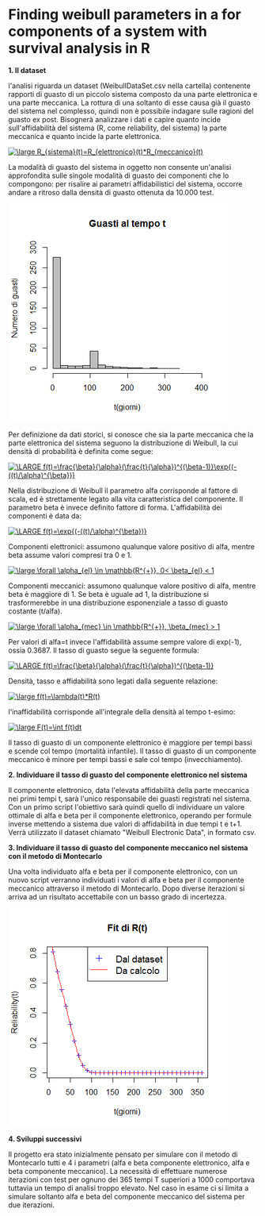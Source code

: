 # Finding weibull parameters in a for components of a system with survival analysis in R

**1. Il dataset**

l'analisi riguarda un dataset (WeibullDataSet.csv nella cartella) contenente rapporti di guasto di un piccolo sistema composto da una parte elettronica e una parte meccanica. La rottura di una soltanto di esse causa già il guasto del sistema nel complesso, quindi non è possibile indagare sulle ragioni del guasto ex post. Bisognerà analizzare i dati e capire quanto incide sull'affidabilità del sistema (R, come reliability, del sistema) la parte meccanica e quanto incide la parte elettronica. 

<a href="https://www.codecogs.com/eqnedit.php?latex=\large&space;R_{sistema}(t)=R_{elettronico}(t)*R_{meccanico}(t)" target="_blank"><img src="https://latex.codecogs.com/gif.latex?\large&space;R_{sistema}(t)=R_{elettronico}(t)*R_{meccanico}(t)" title="\large R_{sistema}(t)=R_{elettronico}(t)*R_{meccanico}(t)" /></a>

La modalità di guasto del sistema in oggetto non consente un'analisi approfondita sulle singole modalità di guasto dei componenti che lo compongono: per risalire ai parametri affidabilistici del sistema, occorre andare a ritroso dalla densità di guasto ottenuta da 10.000 test. 

![Guasti](https://github.com/pierluigirossi86/weibull/blob/master/Guasti%20al%20tempo%20t.png)

Per definizione da dati storici, si conosce che sia la parte meccanica che la parte elettronica del sistema seguono la distribuzione di Weibull, la cui densità di probabilità è definita come segue: 

<a href="https://www.codecogs.com/eqnedit.php?latex=\LARGE&space;f(t)=\frac{\beta}{\alpha}(\frac{t}{\alpha})^{(\beta-1)}\exp{(-((t)/\alpha)^{\beta})}" target="_blank"><img src="https://latex.codecogs.com/gif.latex?\LARGE&space;f(t)=\frac{\beta}{\alpha}(\frac{t}{\alpha})^{(\beta-1)}\exp{(-((t)/\alpha)^{\beta})}" title="\LARGE f(t)=\frac{\beta}{\alpha}(\frac{t}{\alpha})^{(\beta-1)}\exp{(-((t)/\alpha)^{\beta})}" /></a>

Nella distribuzione di Weibull il parametro alfa corrisponde al fattore di scala, ed è strettamente legato alla vita caratteristica del componente. Il parametro beta è invece definito fattore di forma. L'affidabilità dei componenti è data da:

<a href="https://www.codecogs.com/eqnedit.php?latex=\LARGE&space;f(t)=\exp{(-((t)/\alpha)^{\beta})}" target="_blank"><img src="https://latex.codecogs.com/gif.latex?\LARGE&space;R(t)=\exp{(-((t)/\alpha)^{\beta})}" title="\LARGE f(t)=\exp{(-((t)/\alpha)^{\beta})}" /></a>

Componenti elettronici: assumono qualunque valore positivo di alfa, mentre beta assume valori compresi tra 0 e 1. 

<a href="https://www.codecogs.com/eqnedit.php?latex=\large&space;\forall&space;\alpha_{el}&space;\in&space;\mathbb{R^{&plus;}},&space;0<&space;\beta_{el}&space;<&space;1" target="_blank"><img src="https://latex.codecogs.com/gif.latex?\large&space;\forall&space;\alpha_{el}&space;\in&space;\mathbb{R^{&plus;}},&space;0<&space;\beta_{el}&space;<&space;1" title="\large \forall \alpha_{el} \in \mathbb{R^{+}}, 0< \beta_{el} < 1" /></a>

Componenti meccanici: assumono qualunque valore positivo di alfa, mentre beta è maggiore di 1. Se beta è uguale ad 1, la distribuzione si trasformerebbe in una distribuzione esponenziale a tasso di guasto costante (t/alfa). 

<a href="https://www.codecogs.com/eqnedit.php?latex=\large&space;\forall&space;\alpha_{mec}&space;\in&space;\mathbb{R^{&plus;}},&space;\beta_{mec}&space;>&space;1" target="_blank"><img src="https://latex.codecogs.com/gif.latex?\large&space;\forall&space;\alpha_{mec}&space;\in&space;\mathbb{R^{&plus;}},&space;\beta_{mec}&space;>&space;1" title="\large \forall \alpha_{mec} \in \mathbb{R^{+}}, \beta_{mec} > 1" /></a>

Per valori di alfa=t invece l'affidabilità assume sempre valore di exp(-1), ossia 0.3687. 
Il tasso di guasto segue la seguente formula:

<a href="https://www.codecogs.com/eqnedit.php?latex=\LARGE&space;\lambda(t)=\frac{\beta}{\alpha}(\frac{t}{\alpha})^{(\beta-1)}" target="_blank"><img src="https://latex.codecogs.com/gif.latex?\LARGE&space;\lambda(t)=\frac{\beta}{\alpha}(\frac{t}{\alpha})^{(\beta-1)}" title="\LARGE f(t)=\frac{\beta}{\alpha}(\frac{t}{\alpha})^{(\beta-1)}" /></a>

Densità, tasso e affidabilità sono legati dalla seguente relazione: 

<a href="https://www.codecogs.com/eqnedit.php?latex=\large&space;f(t)=\lambda(t)*R(t)" target="_blank"><img src="https://latex.codecogs.com/gif.latex?\large&space;f(t)=\lambda(t)*R(t)" title="\large f(t)=\lambda(t)*R(t)" /></a>

l'inaffidabilità corrisponde all'integrale della densità al tempo t-esimo: 

<a href="https://www.codecogs.com/eqnedit.php?latex=\large&space;F(t)=\int&space;f(t)dt" target="_blank"><img src="https://latex.codecogs.com/gif.latex?\large&space;F(t)=\int&space;f(t)dt" title="\large F(t)=\int f(t)dt" /></a>

Il tasso di guasto di un componente elettronico è maggiore per tempi bassi e scende col tempo (mortalità infantile). 
Il tasso di guasto di un componente meccanico è minore per tempi bassi e sale col tempo (invecchiamento).

**2. Individuare il tasso di guasto del componente elettronico nel sistema**

Il componente elettronico, data l'elevata affidabilità della parte meccanica nei primi tempi t, sarà l'unico responsabile dei guasti registrati nel sistema. Con un primo script l'obiettivo sarà quindi quello di individuare un valore ottimale di alfa e beta per il componente elettronico, operando per formule inverse mettendo a sistema due valori di affidabilità in due tempi t e t+1. Verrà utilizzato il dataset chiamato "Weibull Electronic Data", in formato csv. 

**3. Individuare il tasso di guasto del componente meccanico nel sistema con il metodo di Montecarlo**

Una volta individuato alfa e beta per il componente elettronico, con un nuovo script verranno individuati i valori di alfa e beta per il componente meccanico attraverso il metodo di Montecarlo. Dopo diverse iterazioni si arriva ad un risultato accettabile con un basso grado di incertezza. 

![Risultato](https://github.com/pierluigirossi86/weibull/blob/master/Plot%20PNG%20fit%20dati.png)

**4. Sviluppi successivi**

Il progetto era stato inizialmente pensato per simulare con il metodo di Montecarlo tutti e 4 i parametri (alfa e beta componente elettronico, alfa e beta componente meccanico). La necessità di effettuare numerose iterazioni con test per ognuno dei 365 tempi T superiori a 1000 comportava tuttavia un tempo di analisi troppo elevato. Nel caso in esame ci si limita a simulare soltanto alfa e beta del componente meccanico del sistema per due iterazioni. 
